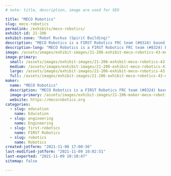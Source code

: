 ```yaml
---
# note: title, description, image are used for SEO

title: "MECO Robotics"
slug: meco-robotics
permalink: /exhibits/meco-robotics/
exhibit-id: 21-206
exhibit-zone: "Robot Ruckus (Spirit Building)"
description: "MECO Robotics is a FIRST Robotics FRC team (#8324) based in East Orlando."
description-long: "MECO Robotics is a FIRST Robotics FRC team (#8324) based in East Orlando that designs, builds, programs, tests, and drives an industrial-sized robot every year under a tight schedule, with detailed specifications and budgets. We are a small but mighty team who is actively recruiting high school students interested in robotics, engineering, marketing, and STEM community outreach."
image: /assets/images/exhibit-images/21-206-exhibit-meco-robotics-43-meco-sleeve-patch-white-background-square-3273-large.jpg
image-primary: 
  small: /assets/images/exhibit-images/21-206-exhibit-meco-robotics-43-meco-sleeve-patch-white-background-square-3273-small.jpg
  medium: /assets/images/exhibit-images/21-206-exhibit-meco-robotics-43-meco-sleeve-patch-white-background-square-3273-medium.jpg
  large: /assets/images/exhibit-images/21-206-exhibit-meco-robotics-43-meco-sleeve-patch-white-background-square-3273-large.jpg
  full: /assets/images/exhibit-images/21-206-exhibit-meco-robotics-43-meco-sleeve-patch-white-background-square-3273-full.jpg
maker: 
  name: "MECO Robotics"
  description: "MECO Robotics is a FIRST Robotics FRC team (#8324) based in East Orlando that designs, builds, programs, tests, and drives an industrial-sized robot every year under a tight schedule, with detailed specifications and budgets. We are a small but mighty team who is actively recruiting high school students interested in robotics, engineering, marketing, and STEM community outreach."
  image-primary: /assets/images/exhibit-images/21-206-maker-meco-robotics-meco-sleeve-patch-white-background-square-medium.jpg
  website: https://mecorobotics.org
categories: 
  - slug: education
    name: Education
  - slug: engineering
    name: Engineering
  - slug: first-robotics
    name: FIRST Robotics
  - slug: robotics
    name: Robotics
created-jotform: "2021-11-08 17:00:36"
last-modified-jotform: "2021-11-09 10:02:51"
last-exported: "2021-11-09 10:10:47"
sitemap: false

---
```

